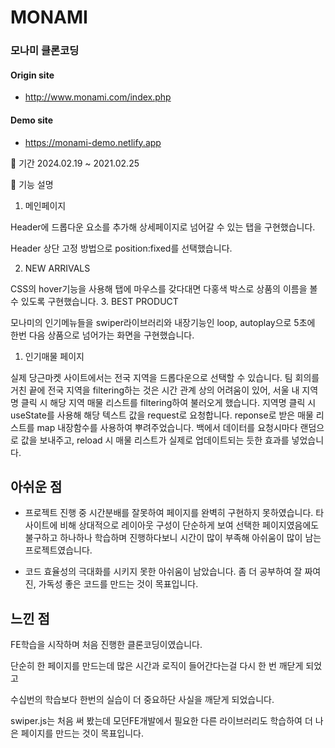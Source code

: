 # MONAMI

### 모나미 클론코딩

#### Origin site
- http://www.monami.com/index.php
#### Demo site
- https://monami-demo.netlify.app

📆 기간
2024.02.19 ~ 2021.02.25



🔎 기능 설명
1. 메인페이지


Header에 드롭다운 요소를 추가해 상세페이지로 넘어갈 수 있는 탭을 구현했습니다.

Header 상단 고정 방법으로 position:fixed를 선택했습니다. 

2. NEW ARRIVALS


CSS의 hover기능을 사용해 탭에 마우스를 갖다대면 다홍색 박스로 상품의 이름을 볼 수 있도록 구현했습니다.
3. BEST PRODUCT


모나미의 인기메뉴들을 swiper라이브러리와 내장기능인 loop, autoplay으로 5초에 한번 다음 상품으로 넘어가는 화면을 구현했습니다.


1. 인기매물 페이지


실제 당근마켓 사이트에서는 전국 지역을 드롭다운으로 선택할 수 있습니다. 팀 회의를 거친 끝에 전국 지역을 filtering하는 것은 시간 관계 상의 어려움이 있어, 서울 내 지역명 클릭 시 해당 지역 매물 리스트를 filtering하여 불러오게 했습니다.
지역명 클릭 시 useState를 사용해 해당 텍스트 값을 request로 요청합니다.
reponse로 받은 매물 리스트를 map 내장함수를 사용하여 뿌려주었습니다.
백에서 데이터를 요청시마다 랜덤으로 값을 보내주고, reload 시 매물 리스트가 실제로 업데이트되는 듯한 효과를 넣었습니다.


## 아쉬운 점 
- 프로젝트 진행 중 시간분배를 잘못하여 페이지를 완벽히 구현하지 못하였습니다. 타 사이트에 비해 
상대적으로 레이아웃 구성이 단순하게 보여 선택한 페이지였음에도 불구하고 하나하나 학습하며 진행하다보니 
시간이 많이 부족해 아쉬움이 많이 남는 프로젝트였습니다.

- 코드 효율성의 극대화를 시키지 못한 아쉬움이 남았습니다. 좀 더 공부하여 잘 짜여진, 가독성 좋은 코드를 만드는 것이 목표입니다.



## 느낀 점
FE학습을 시작하며 처음 진행한 클론코딩이였습니다.

단순히 한 페이지를 만드는데 많은 시간과 로직이 들어간다는걸 다시 한 번 깨닫게 되었고

수십번의 학습보다 한번의 실습이 더 중요하단 사실을 깨닫게 되었습니다.

swiper.js는 처음 써 봤는데 모던FE개발에서 필요한 다른 라이브러리도 학습하여 더 나은 페이지를 만드는 것이 목표입니다.